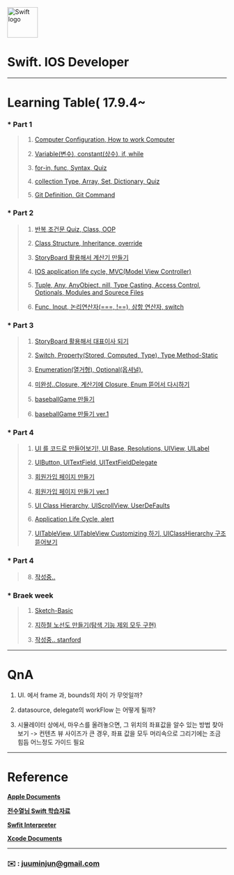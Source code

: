 
<img src="https://swift.org/assets/images/swift.svg" alt="Swift logo" height="70" >


# Swift. IOS Developer 


--- 




# Learning Table( 17.9.4~

### *  **Part 1**

> 1. [Computer Configuration, How to work Computer](/study/1_17.9.4.md)
> 
> 2. [Variable(변수), constant(상수), if, while](/study/2_17.9.5.md)
> 
> 3. [for-in, func, Syntax, Quiz](/study/3_17.9.6.md)
> 
> 4. [collection Type, Array, Set, Dictionary, Quiz](/study/4_17.9.7.md)
>
> 5. [Git Definition, Git Command](/study/5_17.9.8_git.md)

### *  **Part 2**

> 1. [반복,조건문 Quiz, Class, OOP](/study/6_17.9.11.md)
> 
> 2. [Class Structure, Inheritance, override](/study/7_17.9.13.md)
> 
> 3. [StoryBoard 활용해서 계산기 만들기](/study/8_17.9.14.md)
> 
> 4. [IOS application life cycle, MVC(Model View Controller)](/study/9_17.9.15.md)
> 
> 5. [Tuple, Any, AnyObject, nill, Type Casting, Access Control, Optionals, Modules and Sourece Files](/study/10_17.9.16.md)
> 
> 6. [Func, Inout, 논리연산자(===, !==), 삼항 연산자, switch](/study/11_17.9.16.md)


### *  **Part 3**

> 1. [StoryBoard 활용해서 대표이사 되기](/study/12_17.9.18.md)
>
> 2. [Switch, Property(Stored, Computed, Type), Type Method-Static](/study/13_17.9.18.md)
>
> 3. [Enumeration(열거형), Optional(옵셔널), ](/study/14_17.9.19.md)
> 
> 4. [미완성..Closure, 계산기에 Closure, Enum 뜯어서 다시하기](/study/15_17.9.20.md)
> 
> 5. [baseballGame 만들기](/study/16_17.9.21.md)
> 
> 6. [baseballGame 만들기 ver.1](/study/16-1_17.9.21.md)


### *  **Part 4** 

> 1. [UI 를 코드로 만들어보기!, UI Base, Resolutions, UIView, UILabel](/study/17_17.9.25.md)
> 
> 2. [UIButton, UITextField, UITextFieldDelegate](/study/18_17.9.26.md)
> 
> 3. [회원가입 페이지 만들기](/study/19_17.9.27.md)
> 
> 4. [회원가입 페이지 만들기 ver.1](/study/19-1_17.9.27.md)
> 
> 5. [UI Class Hierarchy, UIScrollView, UserDeFaults](/study/20_17.9.28.md)
> 
> 6. [Application Life Cycle, alert](/study/20-1_17.9.28.md)
> 
> 7. [UITableView, UITableView Customizing 하기, UIClassHierarchy 구조 뜯어보기](/study/21_17.9.29.md)
 
### *  **Part 4** 

> 8. [작성중..](/study/22_17.9.30.md)
> 
> 

### *  **Braek week** 

> 1. [Sketch-Basic](/breakweek/sketch.md)
> 
> 2. [지하철 노선도 만들기(탐색 기능 제외 모두 구현)](/breakweek/CreatSubway.md)
> 
> 3. [작성중.. stanford](/breakweek/stanford.md)









---


# QnA


1. UI. 에서 frame 과, bounds의 차이 가 무엇일까?

2. datasource, delegate의 workFlow 는 어떻게 될까?

3. 시뮬레이터 상에서, 마우스를 올려놓으면, 그 위치의 좌표값을 알수 있는 방법 찾아보기 -> 컨텐츠 뷰 사이즈가 큰 경우, 좌표 값을 모두 머리속으로 그리기에는 조금 힘듬 어느정도 가이드 필요
 



---
# Reference 

**[Apple Documents](https://developer.apple.com/library/content/documentation/Swift/Conceptual/Swift_Programming_Language/)**

**[전수열님 Swift 학습자료](https://devxoul.gitbooks.io/ios-with-swift-in-40-hours/content/)**

**[Swfit Interpreter](https://swift.sandbox.bluemix.net/#/repl)**

**[Xcode Documents](http://help.apple.com/xcode/mac/9.0/#/)**

---



### **:envelope:**  : <juuminjun@gmail.com>

